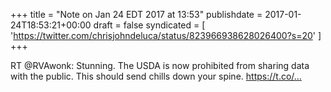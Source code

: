 +++
title = "Note on Jan 24 EDT 2017 at 13:53"
publishdate = 2017-01-24T18:53:21+00:00
draft = false
syndicated = [ 'https://twitter.com/chrisjohndeluca/status/823966938628026400?s=20' ]
+++

RT @RVAwonk: Stunning. The USDA is now prohibited from sharing data with the public. This should send chills down your spine. https://t.co/…
